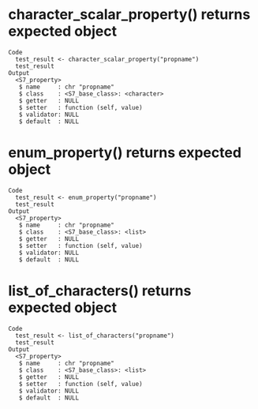 # character_scalar_property() returns expected object

    Code
      test_result <- character_scalar_property("propname")
      test_result
    Output
      <S7_property> 
       $ name     : chr "propname"
       $ class    : <S7_base_class>: <character>
       $ getter   : NULL
       $ setter   : function (self, value)  
       $ validator: NULL
       $ default  : NULL

# enum_property() returns expected object

    Code
      test_result <- enum_property("propname")
      test_result
    Output
      <S7_property> 
       $ name     : chr "propname"
       $ class    : <S7_base_class>: <list>
       $ getter   : NULL
       $ setter   : function (self, value)  
       $ validator: NULL
       $ default  : NULL

# list_of_characters() returns expected object

    Code
      test_result <- list_of_characters("propname")
      test_result
    Output
      <S7_property> 
       $ name     : chr "propname"
       $ class    : <S7_base_class>: <list>
       $ getter   : NULL
       $ setter   : function (self, value)  
       $ validator: NULL
       $ default  : NULL

